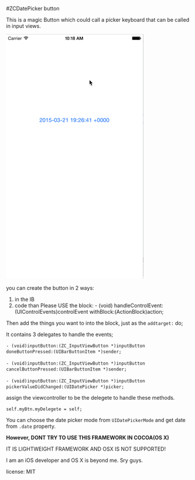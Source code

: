 #ZCDatePicker button

This is a magic Button which could call a picker keyboard that can be called in input views.

![icon](https://github.com/Jasonbroker/ZCDatePickerButton/blob/master/Mar%2022,%202015%2010:18.gif?raw=true)

you can create the button in 2 ways:

1. in the IB
2. code
than Please USE the block:
		- (void) handleControlEvent:(UIControlEvents)controlEvent withBlock:(ActionBlock)action; 

Then add the things you want to into the block, just as the `addtarget:` do;

It contains 3 delegates to handle the events;

	- (void)inputButton:(ZC_InputViewButton *)inputButton doneButtonPressed:(UIBarButtonItem *)sender;

	- (void)inputButton:(ZC_InputViewButton *)inputButton cancelButtonPressed:(UIBarButtonItem *)sender;

	- (void)inputButton:(ZC_InputViewButton *)inputButton pickerValueDidChanged:(UIDatePicker *)picker;

assign the viewcontroller to be the delegete to handle these methods.

	self.myBtn.myDelegete = self;

You can choose the date picker mode from `UIDatePickerMode` and get date from `.date` property.


**However, DONT TRY TO USE THIS FRAMEWORK IN COCOA(OS X)**

IT IS LIGHTWEIGHT FRAMEWORK AND OSX IS NOT SUPPORTED!

I am an iOS developer and OS X is beyond me. Sry guys.


license: MIT 

